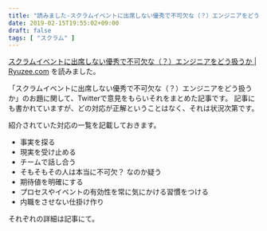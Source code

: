 ```yaml
---
title: "読みました-スクラムイベントに出席しない優秀で不可欠な（？）エンジニアをどう扱うか"
date: 2019-02-15T19:55:02+09:00
draft: false
tags: [ "スクラム" ]
---
```


[スクラムイベントに出席しない優秀で不可欠な（？）エンジニアをどう扱うか | Ryuzee.com](https://www.ryuzee.com/contents/blog/7140) を読みました。

「スクラムイベントに出席しない優秀で不可欠な（？）エンジニアをどう扱うか」のお題に関して、Twitterで意見をもらいそれをまとめた記事です。
記事にも書かれていますが、どの対応が正解ということはなく、それは状況次第です。

紹介されていた対応の一覧を記載しておきます。

- 事実を探る
- 現実を受け止める
- チームで話し合う
- そもそもその人は本当に不可欠？ なのか疑う
- 期待値を明確にする
- プロセスやイベントの有効性を常に気にかける習慣をつける
- 内職をさせない仕掛け作り

それぞれの詳細は記事にて。
